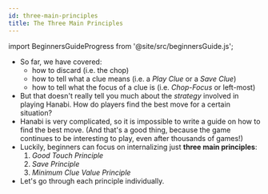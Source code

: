 ```yaml
---
id: three-main-principles
title: The Three Main Principles
---
```


import BeginnersGuideProgress from '@site/src/beginnersGuide.js';

<BeginnersGuideProgress id="three-main-principles" />

- So far, we have covered:
  - how to discard (i.e. the chop)
  - how to tell what a clue means (i.e. a _Play Clue_ or a _Save Clue_)
  - how to tell what the focus of a clue is (i.e. _Chop-Focus_ or left-most)
- But that doesn't really tell you much about the _strategy_ involved in playing Hanabi. How do players find the best move for a certain situation?
- Hanabi is very complicated, so it is impossible to write a guide on how to find the best move. (And that's a good thing, because the game continues to be interesting to play, even after thousands of games!)
- Luckily, beginners can focus on internalizing just **three main principles**:
  1. _Good Touch Principle_
  1. _Save Principle_
  1. _Minimum Clue Value Principle_
- Let's go through each principle individually.
